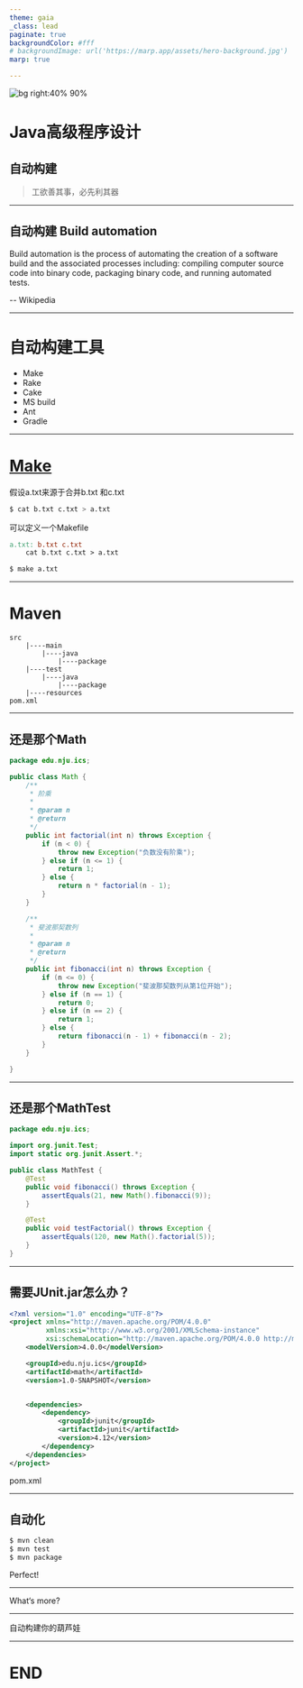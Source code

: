 ```yaml
---
theme: gaia
_class: lead
paginate: true
backgroundColor: #fff
# backgroundImage: url('https://marp.app/assets/hero-background.jpg')
marp: true

---
```


<style>
img {
  display: block;
  margin: 0 auto;
}
</style>

![bg right:40% 90%](https://upload.wikimedia.org/wikipedia/zh/8/88/Java_logo.png)

# Java高级程序设计

## 自动构建

> 工欲善其事，必先利其器


---

## 自动构建 Build automation

Build automation is the process of automating the creation of a software build and the associated processes including: compiling computer source code into binary code, packaging binary code, and running automated tests.

-- Wikipedia<!-- .element align="right" -->

---


# 自动构建工具

- Make
- Rake
- Cake
- MS build
- Ant
- Gradle

---

# [Make](http://www.ruanyifeng.com/blog/2015/02/make.html)
假设a.txt来源于合并b.txt 和c.txt
``` bash
$ cat b.txt c.txt > a.txt
```
可以定义一个Makefile

``` makefile
a.txt: b.txt c.txt
    cat b.txt c.txt > a.txt
```
``` bash
$ make a.txt
```

---

# Maven


```
src
    |----main
        |----java
            |----package
    |----test
        |----java
            |----package
    |----resources
pom.xml
```

---

## 还是那个Math

```java
package edu.nju.ics;

public class Math {
    /**
     * 阶乘
     *
     * @param n
     * @return
     */
    public int factorial(int n) throws Exception {
        if (n < 0) {
            throw new Exception("负数没有阶乘");
        } else if (n <= 1) {
            return 1;
        } else {
            return n * factorial(n - 1);
        }
    }

    /**
     * 斐波那契数列
     *
     * @param n
     * @return
     */
    public int fibonacci(int n) throws Exception {
        if (n <= 0) {
            throw new Exception("斐波那契数列从第1位开始");
        } else if (n == 1) {
            return 0;
        } else if (n == 2) {
            return 1;
        } else {
            return fibonacci(n - 1) + fibonacci(n - 2);
        }
    }

}

``` 

---

## 还是那个MathTest
```java
package edu.nju.ics;

import org.junit.Test;
import static org.junit.Assert.*;

public class MathTest {
    @Test
    public void fibonacci() throws Exception {
        assertEquals(21, new Math().fibonacci(9));
    }

    @Test
    public void testFactorial() throws Exception {
        assertEquals(120, new Math().factorial(5));
    }
}
```

---

## 需要JUnit.jar怎么办？

```xml
<?xml version="1.0" encoding="UTF-8"?>
<project xmlns="http://maven.apache.org/POM/4.0.0"
         xmlns:xsi="http://www.w3.org/2001/XMLSchema-instance"
         xsi:schemaLocation="http://maven.apache.org/POM/4.0.0 http://maven.apache.org/xsd/maven-4.0.0.xsd">
    <modelVersion>4.0.0</modelVersion>

    <groupId>edu.nju.ics</groupId>
    <artifactId>math</artifactId>
    <version>1.0-SNAPSHOT</version>


    <dependencies>
        <dependency>
            <groupId>junit</groupId>
            <artifactId>junit</artifactId>
            <version>4.12</version>
        </dependency>
    </dependencies>
</project>
```

pom.xml

---

## 自动化

```sh
$ mvn clean
$ mvn test
$ mvn package
```

Perfect! 

---

What‘s more?

---


自动构建你的葫芦娃


---

# END
